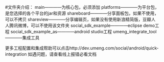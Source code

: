 #文件夹介绍：
main————为核心包，必须添加
platforms————为平台包，是您选择的各个平台的jar和资源
shareboard————分享面板包，如果不使用，可以不拷贝
shareview————分享编辑页，如果没有使用新浪精简版，豆瓣人人腾讯微博，可以不使用该文件夹
social_sdk_example————eclipse demo工程
social_sdk_example_as————android studio工程
umeng_integrate_tool————集成工具

更多工程配置和集成帮助可以点击http://dev.umeng.com/social/android/quick-integration
如遇问题，请查看线上报错必看文档